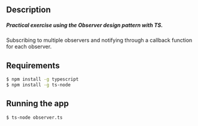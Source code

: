 ## Description

##### Practical exercise using the Observer design pattern with TS.

Subscribing to multiple observers and notifying through a callback function for each observer.

## Requirements

```bash
$ npm install -g typescript
$ npm install -g ts-node
```


## Running the app

```bash
$ ts-node observer.ts
```
